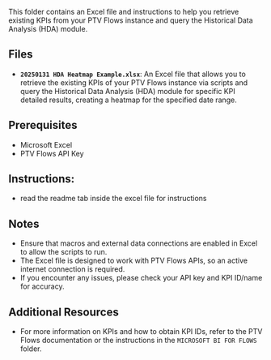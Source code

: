 This folder contains an Excel file and instructions to help you retrieve existing KPIs from your PTV Flows instance and query the Historical Data Analysis (HDA) module.

## Files

- **`20250131 HDA Heatmap Example.xlsx`**: An Excel file that allows you to retrieve the existing KPIs of your PTV Flows instance via scripts and query the Historical Data Analysis (HDA) module for specific KPI detailed results, creating a heatmap for the specified date range.

## Prerequisites

- Microsoft Excel
- PTV Flows API Key

## Instructions:

- read the readme tab inside the excel file for instructions

## Notes 

- Ensure that macros and external data connections are enabled in Excel to allow the scripts to run.
- The Excel file is designed to work with PTV Flows APIs, so an active internet connection is required.
- If you encounter any issues, please check your API key and KPI ID/name for accuracy.

## Additional Resources

- For more information on KPIs and how to obtain KPI IDs, refer to the PTV Flows documentation or the instructions in the `MICROSOFT BI FOR FLOWS` folder.
